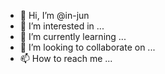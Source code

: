 - 👋 Hi, I’m @in-jun
- 👀 I’m interested in ...
- 🌱 I’m currently learning ...
- 💞️ I’m looking to collaborate on ...
- 📫 How to reach me ...

<!---
in-jun/in-jun is a ✨ special ✨ repository because its `README.md` (this file) appears on your GitHub profile.
You can click the Preview link to take a look at your changes.
--->
